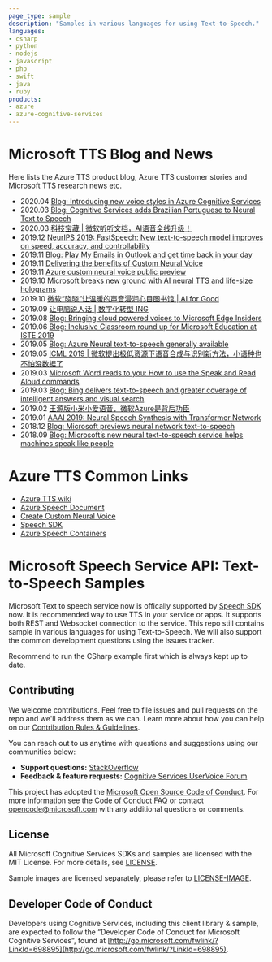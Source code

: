 ```yaml
---
page_type: sample
description: "Samples in various languages for using Text-to-Speech."
languages:
- csharp
- python
- nodejs
- javascript
- php
- swift
- java
- ruby
products:
- azure
- azure-cognitive-services
---
```

# Microsoft TTS Blog and News 
Here lists the Azure TTS product blog, Azure TTS customer stories and Microsoft TTS research news etc.  
* 2020.04 [Blog: Introducing new voice styles in Azure Cognitive Services](https://techcommunity.microsoft.com/t5/azure-ai/introducing-new-voice-styles-in-azure-cognitive-services/ba-p/1248368)
* 2020.03 [Blog: Cognitive Services adds Brazilian Portuguese to Neural Text to Speech](https://techcommunity.microsoft.com/t5/azure-ai/cognitive-services-adds-brazilian-portuguese-to-neural-text-to/ba-p/1210471)
* 2020.03 [科技宝藏 | 微软听听文档，AI语音全线升级！ ](https://mp.weixin.qq.com/s?__biz=MzA5Mzk3NDcyNw==&mid=2247486058&idx=1&sn=8db9d8a3d61ab5027865593e0aef3f24&chksm=9054f3c2a7237ad455a00c0dab6baa639f84d1387525e8153f2b6c8736a5857d1de316616b60&mpshare=1&scene=1&srcid=0320zDDQqoIu4bz0ILj2eq41&sharer_sharetime=1584690411522&sharer_shareid=67fac6419876a8c72f83d82f53762097#rd)
* 2019.12 [NeurIPS 2019: FastSpeech: New text-to-speech model improves on speed, accuracy, and controllability](https://www.microsoft.com/en-us/research/blog/fastspeech-new-text-to-speech-model-improves-on-speed-accuracy-and-controllability/)
* 2019.11 [Blog: Play My Emails in Outlook and get time back in your day](https://techcommunity.microsoft.com/t5/outlook-blog/play-my-emails-in-outlook-and-get-time-back-in-your-day/ba-p/930243)
* 2019.11 [Delivering the benefits of Custom Neural Voice](https://www.linkedin.com/pulse/delivering-benefits-custom-neural-voice-alex-kipman/)
* 2019.11 [Azure custom neural voice public preview](https://venturebeat.com/2019/11/04/azure-cognitive-services-gets-speech-search-language-and-security-updates-at-ignite-2019/)
* 2019.10 [Microsoft breaks new ground with AI neural TTS and life-size holograms](https://medium.com/@focaloidtechnologies/microsoft-breaks-new-ground-with-ai-neural-tts-and-life-size-holograms-bcbdacbe3ff0)
* 2019.10 [微软“晓晓”让温暖的声音浸润心目图书馆 | AI for Good ](https://www.infoq.cn/article/VJf8HrIIg0h50U6QEzo5)
* 2019.09 [让电脑说人话 | 数字化转型 ING ](https://www.sohu.com/a/343369083_181341)
* 2019.08 [Blog: Bringing cloud powered voices to Microsoft Edge Insiders](https://blogs.windows.com/msedgedev/2019/08/14/cloud-powered-voices-microsoft-edge-chromium/)
* 2019.06 [Blog: Inclusive Classroom round up for Microsoft Education at ISTE 2019](https://techcommunity.microsoft.com/t5/education-blog/inclusive-classroom-round-up-for-microsoft-education-at-iste/ba-p/679764)
* 2019.05 [Blog: Azure Neural text-to-speech generally available](https://azure.microsoft.com/en-us/blog/a-deep-dive-into-what-s-new-with-azure-cognitive-services/)
* 2019.05 [ICML 2019 | 微软提出极低资源下语音合成与识别新方法，小语种也不怕没数据了](https://mp.weixin.qq.com/s?__biz=MzAwMTA3MzM4Nw==&mid=2649447754&idx=1&sn=8ad44ffc9aad1079f8d58585d5aa58e0&chksm=82c0b4ceb5b73dd8334086200cf17685c565a97b7cf09ef046d1d6ddb40ba71a3a1159a6f6c9&mpshare=1&scene=1&srcid=0405pPt16EzzJE7aSoSgcjjf&sharer_sharetime=1586043580069&sharer_shareid=3bf44cb83f7345f6bb40f678c7ccccf4#rd)
* 2019.03 [Microsoft Word reads to you: How to use the Speak and Read Aloud commands](https://www.pcworld.com/article/3335677/microsoft-word-reads-to-you-how-to-use-the-speak-and-read-aloud-commands.html)
* 2019.03 [Blog: Bing delivers text-to-speech and greater coverage of intelligent answers and visual search](https://blogs.bing.com/search/2019-03/Bing-delivers-text-to-speech-and-greater-coverage-of-intelligent-answers-and-visual-search)
* 2019.02 [王源版小米小爱语音，微软Azure是背后功臣](http://app.myzaker.com/news/article.php?pk=5c6e683677ac6476125cd2ac)
* 2019.01 [AAAI 2019: Neural Speech Synthesis with Transformer Network](https://mp.weixin.qq.com/s?__biz=MzAwMTA3MzM4Nw==&mid=2649446094&idx=1&sn=86dac8a999f6fd40af07ae1b31348355&chksm=82c0bf4ab5b7365cabf27c3fc03ee5d656d858a1ca0db5c77deceba96e486ee1af682cdc30f2&mpshare=1&scene=1&srcid=0405UlO9Hg4LROWMdTaSEFoE&sharer_sharetime=1586043448061&sharer_shareid=3bf44cb83f7345f6bb40f678c7ccccf4#rd)
* 2018.12 [Blog: Microsoft previews neural network text-to-speech](https://azure.microsoft.com/en-us/blog/microsoft-previews-neural-network-text-to-speech/)
* 2018.09 [Blog: Microsoft’s new neural text-to-speech service helps machines speak like people](https://azure.microsoft.com/en-us/blog/microsoft-s-new-neural-text-to-speech-service-helps-machines-speak-like-people/)

# Azure TTS Common Links
- [Azure TTS wiki](https://github.com/Azure-Samples/Cognitive-Speech-TTS/wiki)
- [Azure Speech Document](https://docs.microsoft.com/en-us/azure/cognitive-services/speech-service/text-to-speech)
- [Create Custom Neural Voice](https://speech.microsoft.com/customvoice)
- [Speech SDK](https://github.com/Azure-Samples/cognitive-services-speech-sdk)
- [Azure Speech Containers](https://docs.microsoft.com/en-us/azure/cognitive-services/speech-service/speech-container-howto?tabs=stt%2Ccsharp)

# Microsoft Speech Service API: Text-to-Speech Samples

Microsoft Text to speech service now is offically supported by [Speech SDK](https://docs.microsoft.com/en-us/azure/cognitive-services/speech-service/speech-sdk) now.  It is recommended way to use TTS in your service or apps.  It supports both REST and Websocket connection to the service. This repo still contains sample in various languages for using Text-to-Speech.  We will also support the common development questions using the issues tracker.  

Recommend to run the CSharp example first which is always kept up to date. 


## Contributing
We welcome contributions. Feel free to file issues and pull requests on the repo and we'll address them as we can. Learn more about how you can help on our [Contribution Rules & Guidelines](</CONTRIBUTING.md>). 

You can reach out to us anytime with questions and suggestions using our communities below:
 - **Support questions:** [StackOverflow](<https://stackoverflow.com/questions/tagged/microsoft-cognitive>)
 - **Feedback & feature requests:** [Cognitive Services UserVoice Forum](<https://cognitive.uservoice.com>)

This project has adopted the [Microsoft Open Source Code of Conduct](https://opensource.microsoft.com/codeofconduct/). For more information see the [Code of Conduct FAQ](https://opensource.microsoft.com/codeofconduct/faq/) or contact [opencode@microsoft.com](mailto:opencode@microsoft.com) with any additional questions or comments.


## License
All Microsoft Cognitive Services SDKs and samples are licensed with the MIT License. For more details, see
[LICENSE](</LICENSE.md>).

Sample images are licensed separately, please refer to [LICENSE-IMAGE](</LICENSE-IMAGE.md>).


## Developer Code of Conduct
Developers using Cognitive Services, including this client library & sample, are expected to follow the “Developer Code of Conduct for Microsoft Cognitive Services”, found at [http://go.microsoft.com/fwlink/?LinkId=698895](http://go.microsoft.com/fwlink/?LinkId=698895).
